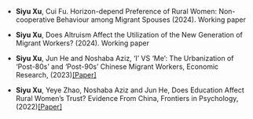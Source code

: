 - <strong>Siyu Xu</strong>, Cui Fu. Horizon-depend Preference of Rural Women: Non-cooperative Behaviour among Migrant Spouses (2024). Working paper

- <strong>Siyu Xu</strong>, Does Altruism Affect the Utilization of the New Generation of Migrant Workers? (2024). Working paper

- <strong>Siyu Xu</strong>, Jun He and Noshaba Aziz, ‘I’ VS ‘Me’: The Urbanization of ‘Post-80s’ and ‘Post-90s’ Chinese Migrant Workers, Economic Research, (2023)[[Paper]](https://www.tandfonline.com/doi/full/10.1080/1331677X.2023.2179514)

- <strong>Siyu Xu</strong>, Yeye Zhao, Noshaba Aziz and Jun He, Does Education Affect Rural Women’s Trust? Evidence From China, Frontiers in Psychology,(2022)[[Paper]](https://www.frontiersin.org/journals/psychology/articles/10.3389/fpsyg.2022.845110/full)

